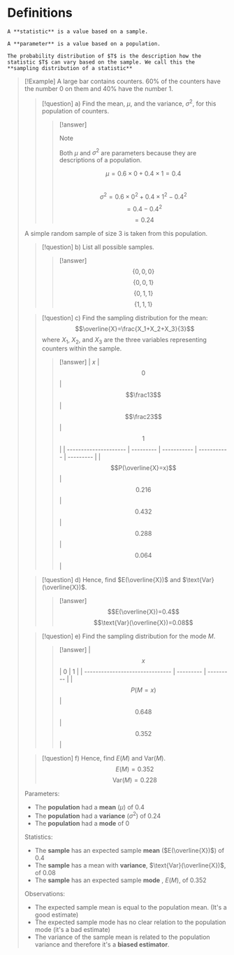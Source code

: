 # Definitions
```ad-definition
A **statistic** is a value based on a sample.
```

```ad-definition
A **parameter** is a value based on a population.
```

```ad-definition
The probability distribution of $T$ is the description how the statistic $T$ can vary based on the sample. We call this the **sampling distribution of a statistic**
```

> [!Example]
> A large bar contains counters. $60\%$ of the counters have the number $0$ on them and $40\%$ have the number $1$.
> 
> > [!question] 
> > a) Find the mean, $\mu$, and the variance, $\sigma^2$, for this population of counters.
> > > [!answer]
> > > > [!note]
> > > > Both $\mu$ and $\sigma^2$ are parameters because they are descriptions of a population.
> > >
> > > $$\mu=0.6\times0+0.4\times1=0.4$$ 
> > > \
> > > $$\sigma^2=0.6\times0^2+0.4\times1^2-0.4^2$$
> > > $$=0.4-0.4^2$$
> > > $$=0.24$$
> 
> A simple random sample of size $3$ is taken from this population.
> 
> > [!question] 
> > b)  List all possible samples.
> > > [!answer]
> > > $$\{0,0,0\}$$
> > > $$\{0,0,1\}$$
> > > $$\{0,1,1\}$$
> > > $$\{1,1,1\}$$
> 
> > [!question]
> > c) Find the sampling distribution for the mean:
> > $$\overline{X}=\frac{X_1+X_2+X_3}{3}$$
> > where $X_1$, $X_2$, and $X_3$ are the three variables representing counters within the sample.
> > 
> > > [!answer]
> > > | $x$                   | $$0$$     | $$\frac13$$ | $$\frac23$$ | $$1$$     |
> > >| --------------------- | --------- | ----------- | ----------- | --------- |
> > > | $$P(\overline{X}=x)$$ | $$0.216$$ | $$0.432$$   | $$0.288$$   | $$0.064$$ |
>
> 
> > [!question]
> > d) Hence, find $E(\overline{X})$ and $\text{Var}(\overline{X})$.
> > > [!answer]
> > > $$E(\overline{X})=0.4$$ 
> > > $$\text{Var}(\overline{X})=0.08$$
> 
> > [!question]
> > e) Find the sampling distribution for the mode $M$.
> > > [!answer]
> > > | $$x$$                           | $0$       | $1$       |
> > >| ------------------------------- | --------- | --------- |
> > >| $$P({M}=x)$$ | $$0.648$$ | $$0.352$$ | 
> 
> > [!question]
> > f) Hence, find $E(M)$ and $\text{Var}(M)$.
> > $$E(M)=0.352$$
> > $$\text{Var}(M)=0.228$$
>
> Parameters:
> * The **population** had a **mean** ($\mu$) of $0.4$
> * The **population** had a **variance** ($\sigma^2$) of $0.24$
> * The **population** had a **mode**  of $0$
>
> Statistics:
> * The **sample** has an expected sample **mean** ($E(\overline{X})$) of $0.4$
> * The **sample** has a mean with **variance**, $\text{Var}(\overline{X})$, of $0.08$
> * The **sample** has an expected sample **mode** , $E(M)$, of $0.352$
>
> Observations:
> * The expected sample mean is equal to the population mean. (It's a good estimate)
> * The expected sample mode has no clear relation to the population mode (it's a bad estimate)
> * The variance of the sample mean is related to the population variance and therefore it's a **biased estimator**.


